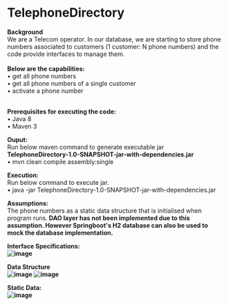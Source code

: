 # TelephoneDirectory
<html>
	<b>Background</b>	<br/>																																																																																																
We are a Telecom operator. In our database, we are starting to store phone numbers associated to customers (1 customer: N phone numbers) and the code provide interfaces to manage them.			<br/>	<br/>																																																																																					
<b>Below are the capabilities:</b><br/>
•	get all phone numbers<br/>
•	get all phone numbers of a single customer<br/>
•	activate a phone number<br/><br/>	
	
<b>Prerequisites for executing the code:</b><br/>
•	Java 8<br/>
•	Maven 3<br/>

<b>Ouput:</b><br/>Run below maven command to generate executable jar <b>TelephoneDirectory-1.0-SNAPSHOT-jar-with-dependencies.jar</b><br/>
•	mvn clean compile assembly:single

<b>Execution:</b><br/>Run below command to execute jar.<br/>
•	java -jar TelephoneDirectory-1.0-SNAPSHOT-jar-with-dependencies.jar
	
<b>Assumptions:</b><br/>
The phone numbers as a static data structure that is initialised when program runs.<b> DAO layer has not been implemented due to this assumption. However Springboot's H2 database can also be used to mock the database implementation.<b/><br/>

<b>Interface Specifications:</b><br/>
![image](https://user-images.githubusercontent.com/88463824/128631490-46613abb-e46d-4c9d-b7b7-96335e9ef713.png)
   
<b>Data Structure</b>	<br/>
![image](https://user-images.githubusercontent.com/88463824/128631635-5137b6c9-33e4-4c10-bd0a-64599f4d73b3.png)
![image](https://user-images.githubusercontent.com/88463824/128631619-02b6bd55-5c5f-43ae-92f9-260804b12d71.png)

<b>Static Data:</b><br/>
![image](https://user-images.githubusercontent.com/88463824/128631528-3179c0de-b5f7-4aeb-ad0f-8afa3edf9583.png)


</html>
